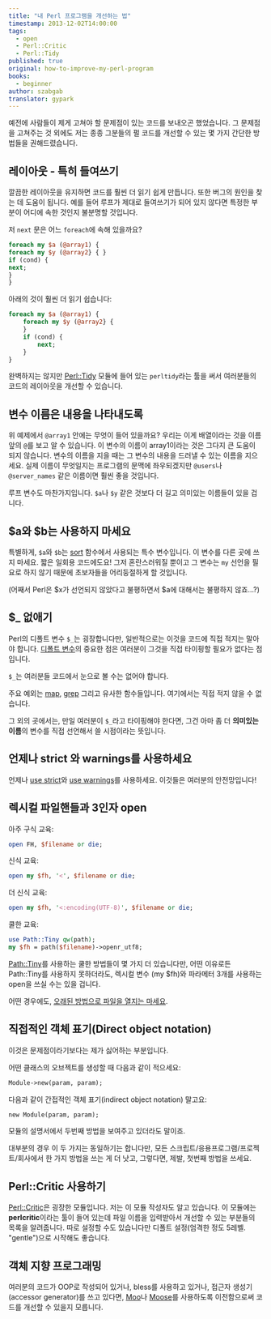 ```yaml
---
title: "내 Perl 프로그램을 개선하는 법"
timestamp: 2013-12-02T14:00:00
tags:
  - open
  - Perl::Critic
  - Perl::Tidy
published: true
original: how-to-improve-my-perl-program
books:
  - beginner
author: szabgab
translator: gypark
---
```



예전에 사람들이 제게 고쳐야 할 문제점이 있는 코드를 보내오곤 했었습니다.
그 문제점을 고쳐주는 것 외에도 저는 종종 그분들의 펄 코드를 개선할 수 있는
몇 가지 간단한 방법들을 권해드렸습니다.


## 레이아웃 - 특히 들여쓰기

깔끔한 레이아웃을 유지하면 코드를 훨씬 더 읽기 쉽게 만듭니다.
또한 버그의 원인을 찾는 데 도움이 됩니다.
예를 들어 루프가 제대로 들여쓰기가 되어 있지 않다면 특정한 부분이
어디에 속한 것인지 불분명할 것입니다.

저 `next` 문은 어느 `foreach`에 속해 있을까요?

```perl
foreach my $a (@array1) {
foreach my $y (@array2} { }
if (cond) {
next;
}
}
```

아래의 것이 훨씬 더 읽기 쉽습니다:

```perl
foreach my $a (@array1) {
    foreach my $y (@array2} {
    }
    if (cond) {
        next;
    }
}
```

완벽하지는 않지만 [Perl::Tidy](https://metacpan.org/pod/Perl::Tidy)
모듈에 들어 있는 `perltidy`라는 툴을 써서 여러분들의 코드의 레이아웃을
개선할 수 있습니다.

## 변수 이름은 내용을 나타내도록

위 예제에서 `@array1` 안에는 무엇이 들어 있을까요? 우리는 이게 배열이라는
것을 이름 앞의 `@`를 보고 알 수 있습니다. 이 변수의 이름이 array1이라는
것은 그다지 큰 도움이 되지 않습니다. 변수의 이름을 지을 때는 그 변수의 내용을 드러낼
수 있는 이름을 지으세요. 실제 이름이 무엇일지는 프로그램의 문맥에 좌우되겠지만
`@users`나 `@server_names` 같은 이름이면 훨씬 좋을 것입니다.

루프 변수도 마찬가지입니다. `$a`나 `$y` 같은 것보다 더 길고
의미있는 이름들이 있을 겁니다.

## $a와 $b는 사용하지 마세요

특별하게, `$a`와 `$b`는 
[sort](https://perlmaven.com/sorting-arrays-in-perl) 함수에서 사용되는
특수 변수입니다.
이 변수를 다른 곳에 쓰지 마세요. 짧은 일회용 코드에도요!
그저 혼란스러워질 뿐이고 그 변수는 `my` 선언을 필요로 하지 않기 때문에
초보자들을 어리둥절하게 할 것입니다.

(어째서 Perl은 $x가 선언되지 않았다고 불평하면서 $a에 대해서는 불평하지 않죠...?)


## $_ 없애기

Perl의 디폴트 변수 `$_`는 굉장합니다만, 일반적으로는 이것을
코드에 직접 적지는 말아야 합니다.
[디폴트 변수](/the-default-variable-of-perl)의
중요한 점은 여러분이 그것을 직접 타이핑할 필요가 없다는 점입니다.

`$_`는 여러분들 코드에서 눈으로 볼 수는 없어야 합니다.

주요 예외는 
[map](https://perlmaven.com/transforming-a-perl-array-using-map),
[grep](https://perlmaven.com/filtering-values-with-perl-grep)
그리고 유사한 함수들입니다. 여기에서는 직접 적지 않을 수 없습니다.

그 외의 곳에서는, 만일 여러분이 `$_`라고 타이핑해야 한다면, 그건 아마
좀 더 <b>의미있는 이름</b>의 변수를 직접 선언해서 쓸 시점이라는 뜻입니다.

## 언제나 strict 와 warnings를 사용하세요

언제나 [use strict](/strict)와
[use warnings](https://perlmaven.com/installing-perl-and-getting-started)를
사용하세요. 이것들은 여러분의 안전망입니다!

## 렉시컬 파일핸들과 3인자 open

아주 구식 교육:

```perl
open FH, $filename or die;
```

신식 교육:

```perl
open my $fh, '<', $filename or die;
```

더 신식 교육:

```perl
open my $fh, '<:encoding(UTF-8)', $filename or die;
```

쿨한 교육:

```perl
use Path::Tiny qw(path);
my $fh = path($filename)->openr_utf8;
```

[Path::Tiny](https://metacpan.org/pod/Path::Tiny)를 사용하는 쿨한 방법들이
몇 가지 더 있습니다만, 어떤 이유로든 Path::Tiny를 사용하지 못하더라도, 렉시컬 변수
(my $fh)와 파라메터 3개를 사용하는 open을 쓰실 수는 있을 겁니다.

어떤 경우에도,
[오래된 방법으로 파일을 열지는 마세요](https://perlmaven.com/open-files-in-the-old-way).

## 직접적인 객체 표기(Direct object notation)

이것은 문제점이라기보다는 제가 싫어하는 부분입니다.

어떤 클래스의 오브젝트를 생성할 때 다음과 같이 적으세요:

```perl
Module->new(param, param);
```

다음과 같이 간접적인 객체 표기(indirect object notation) 말고요:

```perl
new Module(param, param);
```

모듈의 설명서에서 두번째 방법을 보여주고 있더라도 말이죠.

대부분의 경우 이 두 가지는 동일하기는 합니다만, 모든
스크립트/응용프로그램/프로젝트/회사에서 한 가지 방법을 쓰는 게 더 낫고, 그렇다면, 제발,
첫번째 방법을 쓰세요.

## Perl::Critic 사용하기

[Perl::Critic](https://metacpan.org/pod/Perl::Critic)은 굉장한
모듈입니다. 저는 이 모듈 작성자도 알고 있습니다. 이 모듈에는
<b>perlcritic</b>이라는 툴이 들어 있는데 파일 이름을 입력받아서
개선할 수 있는 부분들의 목록을 알려줍니다.
따로 설정할 수도 있습니다만 디폴트 설정(엄격한 정도 5레벨. "gentle")으로
시작해도 좋습니다.


## 객체 지향 프로그래밍

여러분의 코드가 OOP로 작성되어 있거나, bless를 사용하고 있거나,
접근자 생성기(accessor generator)를 쓰고 있다면, 
[Moo](https://perlmaven.com/moo)나
[Moose](https://metacpan.org/pod/Moose)를
사용하도록 이전함으로써 코드를 개선할 수 있을지 모릅니다.
